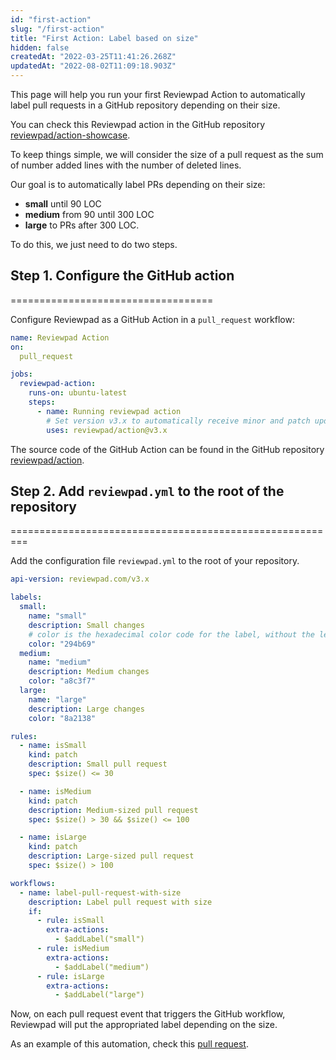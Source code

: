 ```yaml
---
id: "first-action"
slug: "/first-action"
title: "First Action: Label based on size"
hidden: false
createdAt: "2022-03-25T11:41:26.268Z"
updatedAt: "2022-08-02T11:09:18.903Z"
---
```

This page will help you run your first Reviewpad Action to automatically label pull requests in a GitHub repository depending on their size.

You can check this Reviewpad action in the GitHub repository [reviewpad/action-showcase](https://github.com/reviewpad/action-showcase).

To keep things simple, we will consider the size of a pull request as the sum of number added lines with the number of deleted lines.

Our goal is to automatically label PRs depending on their size:

- **small** until 90 LOC
- **medium** from 90 until 300 LOC 
- **large** to PRs after 300 LOC.

To do this, we just need to do two steps.

## Step 1. Configure the GitHub action
===================================

Configure Reviewpad as a GitHub Action in a `pull_request` workflow:

```yaml
name: Reviewpad Action
on:
  pull_request

jobs:
  reviewpad-action:
    runs-on: ubuntu-latest
    steps:
      - name: Running reviewpad action
        # Set version v3.x to automatically receive minor and patch updates
        uses: reviewpad/action@v3.x
```

The source code of the GitHub Action can be found in the GitHub repository [reviewpad/action](https://github.com/reviewpad/action).

## Step 2. Add `reviewpad.yml` to the root of the repository
=========================================================

Add the configuration file `reviewpad.yml` to the root of your repository.

```yaml
api-version: reviewpad.com/v3.x

labels:
  small:
    name: "small"
    description: Small changes
    # color is the hexadecimal color code for the label, without the leading #.
    color: "294b69"
  medium:
    name: "medium"
    description: Medium changes
    color: "a8c3f7"
  large:
    name: "large"
    description: Large changes
    color: "8a2138"

rules:
  - name: isSmall
    kind: patch
    description: Small pull request
    spec: $size() <= 30

  - name: isMedium
    kind: patch
    description: Medium-sized pull request
    spec: $size() > 30 && $size() <= 100

  - name: isLarge
    kind: patch
    description: Large-sized pull request
    spec: $size() > 100

workflows:
  - name: label-pull-request-with-size
    description: Label pull request with size
    if:
      - rule: isSmall
        extra-actions:
          - $addLabel("small")
      - rule: isMedium
        extra-actions:
          - $addLabel("medium")
      - rule: isLarge
        extra-actions:
          - $addLabel("large")
```

Now, on each pull request event that triggers the GitHub workflow, Reviewpad will put the appropriated label depending on the size.

As an example of this automation, check this [pull request](https://github.com/reviewpad/action-showcase/pull/20).